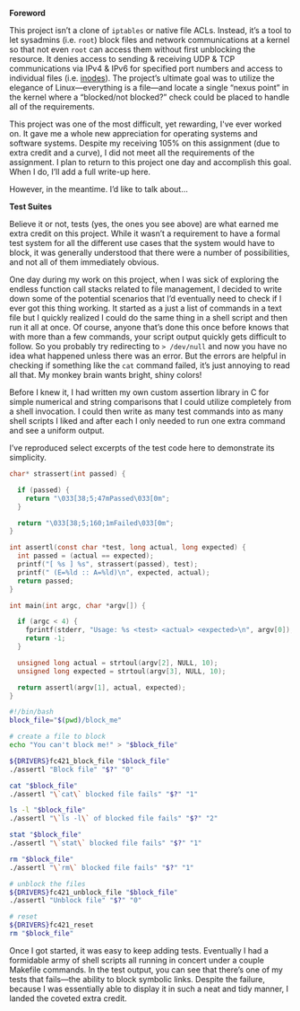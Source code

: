 **Foreword**

This project isn’t a clone of `iptables` or native file ACLs. Instead, it’s a tool to let sysadmins (i.e. `root`) block files and network communications at a kernel so that not even `root` can access them without first unblocking the resource. It denies access to sending & receiving UDP & TCP communications via IPv4 & IPv6 for specified port numbers and access to individual files (i.e. [inodes](https://unix.stackexchange.com/questions/4402/what-is-a-superblock-inode-dentry-and-a-file)). The project’s ultimate goal was to utilize the elegance of Linux—everything is a file—and locate a single “nexus point” in the kernel where a “blocked/not blocked?” check could be placed to handle all of the requirements.

This project was one of the most difficult, yet rewarding, I've ever worked on. It gave me a whole new appreciation for operating systems and software systems. Despite my receiving 105% on this assignment (due to extra credit and a curve), I did not meet all the requirements of the assignment. I plan to return to this project one day and accomplish this goal. When I do, I’ll add a full write-up here.

However, in the meantime. I’d like to talk about…

**Test Suites**

Believe it or not, tests (yes, the ones you see above) are what earned me extra credit on this project. While it wasn’t a requirement to have a formal test system for all the different use cases that the system would have to block, it was generally understood that there were a number of possibilities, and not all of them immediately obvious.

One day during my work on this project, when I was sick of exploring the endless function call stacks related to file management, I decided to write down some of the potential scenarios that I’d eventually need to check if I ever got this thing working. It started as a just a list of commands in a text file but I quickly realized I could do the same thing in a shell script and then run it all at once. Of course, anyone that’s done this once before knows that with more than a few commands, your script output quickly gets difficult to follow. So you probably try redirecting to `> /dev/null` and now you have no idea what happened unless there was an error. But the errors are helpful in checking if something like the `cat` command failed, it’s just annoying to read all that. My monkey brain wants bright, shiny colors!

Before I knew it, I had written my own custom assertion library in C for simple numerical and string comparisons that I could utilize completely from a shell invocation. I could then write as many test commands into as many shell scripts I liked and after each I only needed to run one extra command and see a uniform output.

I’ve reproduced select excerpts of the test code here to demonstrate its simplicity.

<div class="multiColumn noWrap">
<div>

```c
char* strassert(int passed) {

  if (passed) {
    return "\033[38;5;47mPassed\033[0m";
  }

  return "\033[38;5;160;1mFailed\033[0m";
}

int assertl(const char *test, long actual, long expected) {
  int passed = (actual == expected);
  printf("[ %s ] %s", strassert(passed), test);
  printf(" (E=%ld :: A=%ld)\n", expected, actual);
  return passed;
}

int main(int argc, char *argv[]) {

  if (argc < 4) {
    fprintf(stderr, "Usage: %s <test> <actual> <expected>\n", argv[0]);
    return -1;
  }

  unsigned long actual = strtoul(argv[2], NULL, 10);
  unsigned long expected = strtoul(argv[3], NULL, 10);

  return assertl(argv[1], actual, expected);
}
```

</div>
<div>

```bash
#!/bin/bash
block_file="$(pwd)/block_me"

# create a file to block
echo "You can't block me!" > "$block_file"

${DRIVERS}fc421_block_file "$block_file"
./assertl "Block file" "$?" "0"

cat "$block_file"
./assertl "\`cat\` blocked file fails" "$?" "1"

ls -l "$block_file"
./assertl "\`ls -l\` of blocked file fails" "$?" "2"

stat "$block_file"
./assertl "\`stat\` blocked file fails" "$?" "1"

rm "$block_file"
./assertl "\`rm\` blocked file fails" "$?" "1"

# unblock the files
${DRIVERS}fc421_unblock_file "$block_file"
./assertl "Unblock file" "$?" "0"

# reset
${DRIVERS}fc421_reset
rm "$block_file"
```

</div>
</div>

Once I got started, it was easy to keep adding tests. Eventually I had a formidable army of shell scripts all running in concert under a couple Makefile commands. In the test output, you can see that there’s one of my tests that fails—the ability to block symbolic links. Despite the failure, because I was essentially able to display it in such a neat and tidy manner, I landed the coveted extra credit.
